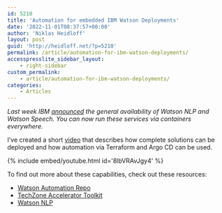```yaml
---
id: 5210
title: 'Automation for embedded IBM Watson Deployments'
date: '2022-11-01T08:37:57+00:00'
author: 'Niklas Heidloff'
layout: post
guid: 'http://heidloff.net/?p=5210'
permalink: /article/automation-for-ibm-watson-deployments/
accesspresslite_sidebar_layout:
    - right-sidebar
custom_permalink:
    - article/automation-for-ibm-watson-deployments/
categories:
    - Articles
---
```


*Last week IBM [announced](https://newsroom.ibm.com/2022-10-25-IBM-Helps-Ecosystem-Partners-Accelerate-AI-Adoption-by-Making-it-Easier-to-Embed-and-Scale-AI-Across-Their-Business) the general availability of Watson NLP and Watson Speech. You can now run these services via containers everywhere.*

I’ve created a short [video](https://youtu.be/8lbVRAvJgy4) that describes how complete solutions can be deployed and how automation via Terraform and Argo CD can be used.

{% include embed/youtube.html id='8lbVRAvJgy4' %}

To find out more about these capabilities, check out these resources:

- [Watson Automation Repo](https://github.com/IBM/watson-automation)
- [TechZone Accelerator Toolkit](https://operate.cloudnativetoolkit.dev/)
- [Watson NLP](https://www.ibm.com/docs/en/watson-libraries?topic=watson-natural-language-processing-library-embed-home)